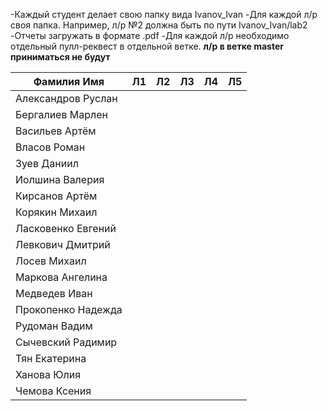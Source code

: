 -Каждый студент делает свою папку вида Ivanov_Ivan 
-Для каждой л/р своя папка. Например, л/р №2 должна быть по пути Ivanov_Ivan/lab2 
-Отчеты загружать в формате .pdf 
-Для каждой л/р необходимо отдельный пулл-реквест в отдельной ветке. __л/р в ветке master приниматься не будут__ 

|Фамилия Имя|Л1|Л2|Л3|Л4|Л5|
|-|-|-|-|-|-|
|Александров Руслан|
|Бергалиев Марлен|
|Васильев Артём|
|Власов Роман|
|Зуев Даниил|
|Иолшина Валерия|
|Кирсанов Артём|
|Корякин Михаил|
|Ласковенко Евгений|
|Левкович Дмитрий|
|Лосев Михаил|
|Маркова Ангелина|
|Медведев Иван|
|Прокопенко Надежда|
|Рудоман Вадим|
|Сычевский Радимир|
|Тян Екатерина|
|Ханова Юлия|
|Чемова Ксения|
